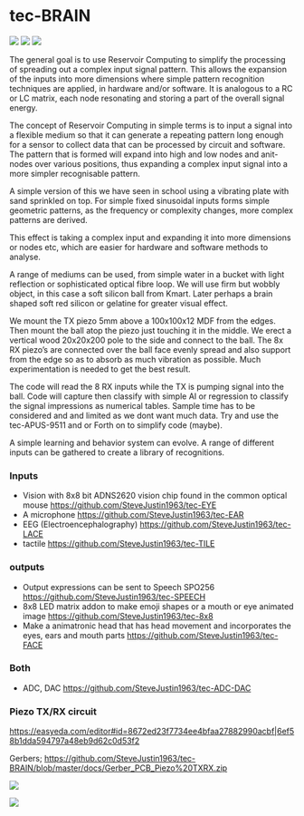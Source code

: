 # tec-BRAIN

![](https://github.com/SteveJustin1963/tec-BRAIN/blob/master/pics/jelly-brain.png)
![](https://github.com/SteveJustin1963/tec-BRAIN/blob/master/pics/res1.png)
![](https://github.com/SteveJustin1963/tec-BRAIN/blob/master/pics/steps.png)

The general goal is to use Reservoir Computing to simplify the processing of spreading out a complex input signal pattern. This allows the expansion of the inputs into more dimensions where simple pattern recognition techniques are applied, in hardware and/or software. It is analogous to a RC or LC matrix, each node resonating and storing a part of the overall signal energy.

The concept of Reservoir Computing in simple terms is to input a signal into a flexible medium so that it can generate a repeating pattern long enough for a sensor to collect data that can be processed by circuit and software. The pattern that is formed will expand into high and low nodes and anit-nodes over various positions, thus expanding a complex input signal into a more simpler recognisable pattern. 

A simple version of this we have seen in school using a vibrating plate with sand sprinkled on top. For simple fixed sinusoidal inputs forms simple geometric patterns, as  the frequency or complexity changes, more complex patterns are derived. 

This effect is taking a complex input and expanding it into more dimensions or nodes etc, which are easier for hardware and software methods to analyse. 

A range of mediums can be used, from simple water in a bucket with light reflection or sophisticated optical fibre loop. We will use firm but wobbly object, in this case a soft silicon ball from Kmart. Later perhaps a brain shaped soft red silicon or gelatine for greater visual effect.

We mount the TX piezo 5mm above a 100x100x12 MDF from the edges. Then mount the ball atop the piezo just touching it in the middle. We erect a vertical wood 20x20x200 pole to the side and connect to the ball. The 8x RX piezo’s are connected over the ball face evenly spread and also support from the edge so as to absorb as much vibration as possible. Much experimentation is needed to get the best result.

The code will read the 8 RX inputs while the TX is pumping signal into the ball. Code will capture then classify with simple AI or regression to classify the signal impressions as numerical tables. Sample time has to be considered and and limited as we dont want much data. Try and use the tec-APUS-9511 and or Forth on to simplify code (maybe). 

A simple learning and behavior system can evolve. A range of different inputs can be gathered to create a library of recognitions.


### Inputs
- Vision with 8x8 bit ADNS2620 vision chip found in the common optical mouse https://github.com/SteveJustin1963/tec-EYE
- A microphone https://github.com/SteveJustin1963/tec-EAR
- EEG (Electroencephalography) https://github.com/SteveJustin1963/tec-LACE
- tactile https://github.com/SteveJustin1963/tec-TILE

### outputs
- Output expressions can be sent to Speech SPO256 https://github.com/SteveJustin1963/tec-SPEECH
- 8x8 LED matrix addon to make emoji shapes or a mouth or eye animated image https://github.com/SteveJustin1963/tec-8x8
- Make a animatronic head that has head movement and incorporates the eyes, ears and mouth parts  https://github.com/SteveJustin1963/tec-FACE
### Both
- ADC, DAC https://github.com/SteveJustin1963/tec-ADC-DAC


### Piezo TX/RX circuit

https://easyeda.com/editor#id=8672ed23f7734ee4bfaa27882990acbf|6ef58b1dda594797a48eb9d62c0d53f2

Gerbers; https://github.com/SteveJustin1963/tec-BRAIN/blob/master/docs/Gerber_PCB_Piezo%20TXRX.zip

![](https://github.com/SteveJustin1963/tec-BRAIN/blob/master/pics/Schematic_Piezo%20TXRX_2021-07-12-2.png)

![](https://github.com/SteveJustin1963/tec-BRAIN/blob/master/pics/PCB_PCB_Piezo%20TXRX_2021-07-14_page-0001.jpg)



